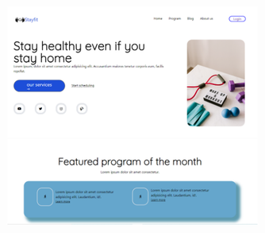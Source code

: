 ![](https://github.com/shivam30072/simple-landing-page-WP-3/blob/main/landing%20page/img/desktop%20page.png)
![](https://github.com/shivam30072/simple-landing-page-WP-3/blob/main/landing%20page/img/desktop%20page2.0.png)
